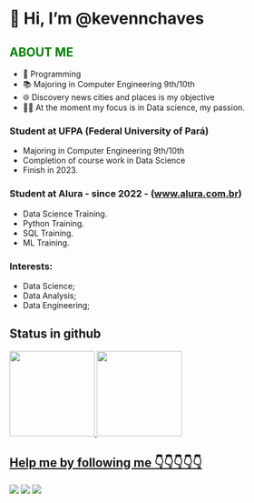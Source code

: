 # 👋 Hi, I’m @kevennchaves 

## <font color="green"> <b> ABOUT ME </b> </font>

- 💞️ Programming
- 📚 Majoring in Computer Engineering 9th/10th
- 🌐 Discovery news cities and places is my objective
- 💪🏽 At the moment my focus is in Data science, my passion.

### Student at UFPA (Federal University of Pará)
- Majoring in Computer Engineering 9th/10th
- Completion of course work in Data Science
- Finish in 2023.

### Student at Alura -  since 2022 - (www.alura.com.br)
- Data Science Training.
- Python Training.
- SQL Training.
- ML Training.

### Interests:
- Data Science;
- Data Analysis;
- Data Engineering;

## Status in github
<div>
<a href="https://github.com/kevennchaves">
<img height="150em" src="https://github-readme-stats.vercel.app/api/top-langs/?username=RoqueAnjos&layout=compact&langs_count=7&theme=dracula"/>
<img height="150em" src="https://github-readme-stats.vercel.app/api?username=kevennchaves&show_icons=true&theme=dracula&include_all_commits=true&count_private=true"/>
</div>

## Help me by following me 👇👇👇👇👇

[<img src="https://img.shields.io/badge/linkedin-%230077B5.svg?&style=for-the-badge&logo=linkedin&logoColor=white" />](https://www.linkedin.com/in/khmc/)
[<img src = "https://img.shields.io/badge/instagram-%23E4405F.svg?&style=for-the-badge&logo=instagram&logoColor=white">](https://www.instagram.com/kevennchaves/)
[<img src = "https://img.shields.io/badge/facebook-%231877F2.svg?&style=for-the-badge&logo=facebook&logoColor=white">](https://www.facebook.com/keven.chaves)
